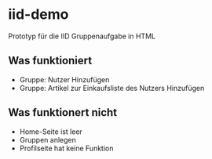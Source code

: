 # iid-demo
Prototyp für die IID Gruppenaufgabe in HTML

## Was funktioniert
- Gruppe: Nutzer Hinzufügen
- Gruppe: Artikel zur Einkaufsliste des Nutzers Hinzufügen

## Was funktionert nicht
- Home-Seite ist leer
- Gruppen anlegen
- Profilseite hat keine Funktion